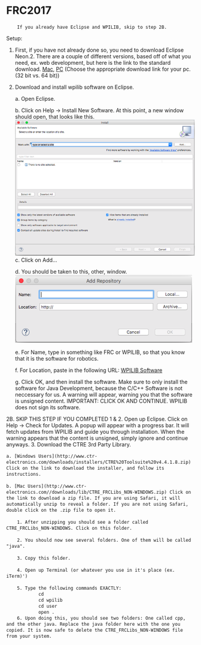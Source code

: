 # FRC2017

        If you already have Eclipse and WPILIB, skip to step 2B.

Setup:

1. First, if you have not already done so, you need to download Eclipse Neon.2. There are a couple of different versions, based off of what you need, ex. web development, but here is the link to the standard download. [Mac](https://www.eclipse.org/downloads/download.php?file=/oomph/epp/neon/R2a/eclipse-inst-mac64.tar.gz), [PC](http://www.eclipse.org/downloads/packages/eclipse-ide-java-developers/neon2) (Choose the appropriate download link for your pc. (32 bit vs. 64 bit))

2. Download and install wpilib software on Eclipse.

    a. Open Eclipse.

    b. Click on Help -> Install New Software. At this point, a new window should open, that looks like this. ![Alt text](InstallNewSoftware.png?raw=true "Install New Software")
    c. Click on Add... 

    d. You should be taken to this, other, window. 
    ![Alt text](AddSoftware.png?raw=true "Add Software")

    e. For Name, type in something like FRC or WPILIB, so that you know that it is the software for robotics.

    f. For Location, paste in the following URL: [WPILIB Software](http://first.wpi.edu/FRC/roborio/release/eclipse/)

    g. Click OK, and then install the software. Make sure to only install the software for Java Development, because the C/C++ Software is not neccessary for us. A warning will appear, warning you that the software is unsigned content. IMPORTANT: CLICK OK AND CONTINUE. WPILIB does not sign its software.

2B. SKIP THIS STEP IF YOU COMPLETED 1 & 2. Open up Eclipse. Click on Help -> Check for Updates. A popup will appear with a progress bar. It will fetch updates from WPILIB and guide you through installation. When the warning appears that the content is unsigned, simply ignore and continue anyways.
3. Download the CTRE 3rd Party Library.

    a. [Windows Users](http://www.ctr-electronics.com/downloads/installers/CTRE%20Toolsuite%20v4.4.1.8.zip) Click on the link to download the installer, and follow its instructions.

    b. [Mac Users](http://www.ctr-electronics.com//downloads/lib/CTRE_FRCLibs_NON-WINDOWS.zip) Click on the link to download a zip file. If you are using Safari, it will automatically unzip to reveal a folder. If you are not using Safari, double click on the .zip file to open it.

        1. After unzipping you should see a folder called CTRE_FRCLibs_NON-WINDOWS. Click on this folder.

        2. You should now see several folders. One of them will be called "java".

        3. Copy this folder.

        4. Open up Terminal (or whatever you use in it's place (ex. iTerm)')

        5. Type the following commands EXACTLY:
                cd
                cd wpilib
                cd user
                open .
        6. Upon doing this, you should see two folders: One called cpp, and the other java. Replace the java folder here with the one you copied. It is now safe to delete the CTRE_FRCLibs_NON-WINDOWS file from your system.
    
